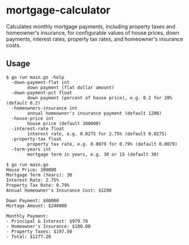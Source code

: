# mortgage-calculator

Calculates monthly mortgage payments, including property taxes and homeowner's
insurance, for configurable values of house prices, down payments, interest
rates, property tax rates, and homeowner's insurance costs.

## Usage

```
$ go run main.go -help
  -down-payment-flat int
        down payment (flat dollar amount)
  -down-payment-pct float
        down payment (percent of house price), e.g. 0.2 for 20% (default 0.2)
  -homeowners-insurance int
        annual homeowner's insurance payment (default 1200)
  -house-price int
        house price (default 300000)
  -interest-rate float
        interest rate, e.g. 0.0275 for 2.75% (default 0.0275)
  -property-tax float
        property tax rate, e.g. 0.0079 for 0.79% (default 0.0079)
  -term-years int
        mortgage term in years, e.g. 30 or 15 (default 30)

$ go run main.go
House Price: 300000
Mortgage Term (Years): 30
Interest Rate: 2.75%
Property Tax Rate: 0.79%
Annual Homeowner's Insurance Cost: $1200

Down Payment: $60000
Mortage Amount: $240000

Monthly Payment:
- Principal & Interest: $979.78
- Homeowner's Insurance: $100.00
- Property Taxes: $197.50
- Total: $1277.28
```